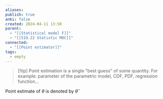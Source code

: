```yaml
---
aliases: 
publish: true
anki: false
created: 2024-04-11 13:50
parent:
  - "[[Statistical model F]]"
  - "[[519.22 Statistic MOC]]"
connected:
  - "[[Point estimator]]"
tags:
  - empty
---
```


> [!tip] Point estimation 
is a single "best guess" of some quantity. For example: parameter of the parametric model, CDF, PDF, regression function...

Point estimate of $\theta$ is denoted by $\hat{\theta}$